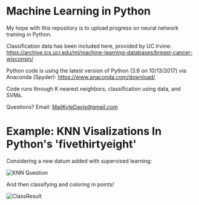 # Machine Learning in Python
My hope with this repository is to upload progress on neural network training in Python. 

Classification data has been included here, provided by UC Irvine:
https://archive.ics.uci.edu/ml/machine-learning-databases/breast-cancer-wisconsin/

Python code is using the latest version of Python (3.6 on 10/13/2017) via Anaconda (Spyder):
https://www.anaconda.com/download/

Code runs through K nearest neighbors, classification using data, and SVMs.

Questions?
Email: MailKyleDavis@gmail.com

# Example: KNN Visalizations In Python's 'fivethirtyeight'
Considering a new datum added with supervised learning:

![KNN Question](https://github.com/KyleDavisGithub/Machine-Learning-py/blob/master/KNNQuestion.png)

And then classifying and coloring in points!

![ClassResult](https://github.com/KyleDavisGithub/Machine-Learning-py/blob/master/ClassResult.png)

